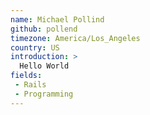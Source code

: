 ```yaml
---
name: Michael Pollind
github: pollend
timezone: America/Los_Angeles
country: US
introduction: >
  Hello World
fields:
 - Rails
 - Programming
---
```

